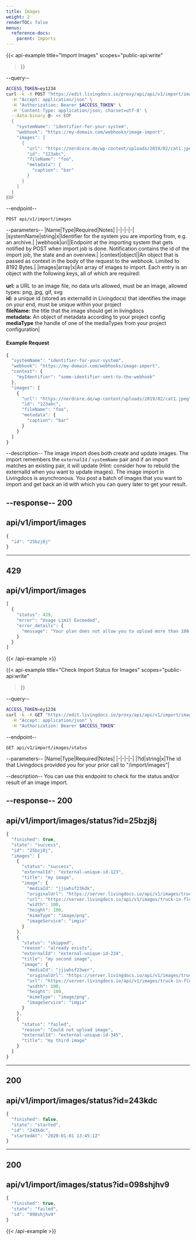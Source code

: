 ```yaml
---
title: Images
weight: 2
renderTOC: false
menus:
  reference-docs:
    parent: Imports
---
```


{{< api-example
  title="Import Images"
  scopes="public-api:write"
>}}

--query--

```bash
ACCESS_TOKEN=ey1234
curl -k -X POST "https://edit.livingdocs.io/proxy/api/api/v1/import/images" \
  -H "Accept: application/json" \
  -H "Authorization: Bearer $ACCESS_TOKEN" \
  -H 'Content-Type: application/json; charset=utf-8' \
  --data-binary @- << EOF
  {
    "systemName": "identifier-for-your-system",
    "webhook": "https://my-domain.com/webhooks/image-import",
    "images": [
      {
        "url": "https://nerdcore.de/wp-content/uploads/2019/02/cat1.jpeg",
        "id": "123abc",
        "fileName": "foo",
        "metadata": {
          "caption": "bar"
        }
      }
    ]
  }
EOF
```

--endpoint--
```
POST api/v1/import/images
```

--parameters--
|Name|Type|Required|Notes|
|-|-|-|-|
|systemName|string|x|Identifier for the system you are importing from, e.g. an archive.|
|webhook|uri||Endpoint at the importing system that gets notified by POST when import job is done. Notification contains the id of the import job, the state and an overview.|
|context|object||An object that is passed as context in the body of the request to the webhook. Limited to 8192 Bytes.|
|images|array|x|An array of images to import. Each entry is an object with the following keys, all of which are required:<br><br>**url:** a URL to an image file, no data urls allowed, must be an image, allowed types: png, jpg, gif, svg<br>**id:** a unique id (stored as externalId in Livingdocs) that identifies the image on your end, must be unique within your project<br>**fileName:** the title that the image should get in livingdocs<br>**metadata:** An object of metadata according to your project config<br>**mediaType** the handle of one of the mediaTypes from your project configuration|

#### Example Request
```js
{
  "systemName": "identifier-for-your-system",
  "webhook": "https://my-domain.com/webhooks/image-import",
  "context": {
    "myIdentifier": "some-identifier-sent-to-the-webhook"
  },
  "images": [
    {
      "url": "https://nerdcore.de/wp-content/uploads/2019/02/cat1.jpeg",
      "id": "123abc",
      "fileName": "foo",
      "metadata": {
        "caption": "bar"
      }
    }
  ]
}
```

--description--
The image import does both create and update images. The import remembers the `externalId` / `systemName` pair and if an import matches an existing pair, it will update (Hint: consider how to rebuild the externalId when you want to update images). The image import in Livingdocs is asynchronous. You post a batch of images that you want to import and get back an id with which you can query later to get your result.

--response--
200
---
api/v1/import/images
---
```js
{
  "id": "25bzj8j"
}
```
-----
429
---
api/v1/import/images
---
```js
[
  {
    "status": 429,
    "error": "Usage Limit Exceeded",
    "error_details": {
      "message": "Your plan does not allow you to upload more than 100 per day.\n      You already uploaded 99 in the last 24 hours and are trying to upload 10 more.\n      Please try again later."
    }
  }
]
```

{{< /api-example >}}

{{< api-example
  title="Check Import Status for Images"
  scopes="public-api:write"
>}}

--query--

```bash
ACCESS_TOKEN=ey1234
curl -k -X GET "https://edit.livingdocs.io/proxy/api/api/v1/import/images/status" \
  -H "Accept: application/json" \
  -H "Authorization: Bearer $ACCESS_TOKEN"
```

--endpoint--
```
GET api/v1/import/images/status
```

--parameters--
|Name|Type|Required|Notes|
|-|-|-|-|
|?id|string|x|The id that Livingdocs provided you for your prior call to "/import/images"|

--description--
You can use this endpoint to check for the status and/or result of an image import.

--response--
200
---
api/v1/import/images/status?id=25bzj8j
---
```js
{
  "finished": true,
  "state": "success",
  "id": "25bzj8j",
  "images": [
    {
      "status": "success",
      "externalId": "external-unique-id-123",
      "title": "my image",
      "image": {
        "mediaId": "jjiwhsf23kdk",
        "originalUrl": "https://server.livingdocs.io/api/v1/images/truck-in-flood-water?id=MQkvMjAxOS8xMS8yMS9hMjA5NzkwZS0xNTQ5LTQ2ZDktYjNjNy1jZWZlMjhjN2VhOTkuanBlZwk2NzM=",
        "url": "https://server.livingdocs.io/api/v1/images/truck-in-flood-water?id=MQkvMjAxOS8xMS8yMS9hMjA5NzkwZS0xNTQ5LTQ2ZDktYjNjNy1jZWZlMjhjN2VhOTkuanBlZwk2NzM=?format=auto",
        "width": 100,
        "height": 100,
        "mimeType": "image/png",
        "imageService": "imgix"
      }
    },
    {
      "status": "skipped",
      "reason": "already exists",
      "externalId": "external-unique-id-234",
      "title": "my second image",
      "image": {
        "mediaId": "jjiwhsf23wer",
        "originalUrl": "https://server.livingdocs.io/api/v1/images/truck-in-flood-water?id=MQkvMjAxOS8xMS8yMS9hMjA5NzkwZS0xNTQ5LTQ2ZDktYjNjNy1jZWZlMjhjN2VhOTkuanBlZwk2NzM=",
        "url": "https://server.livingdocs.io/api/v1/images/truck-in-flood-water?id=MQkvMjAxOS8xMS8yMS9hMjA5NzkwZS0xNTQ5LTQ2ZDktYjNjNy1jZWZlMjhjN2VhOTkuanBlZwk2NzM=?format=auto",
        "width": 100,
        "height": 100,
        "mimeType": "image/png",
        "imageService": "imgix"
      }
    },
    {
      "status": "failed",
      "reason": "Could not upload image",
      "externalId": "external-unique-id-345",
      "title": "my third image"
    }
  ]
}
```
-----
200
---
api/v1/import/images/status?id=243kdc
---
```js
{
  "finished": false,
  "state": "started",
  "id": "243kdc",
  "startedAt": "2020-01-01 13:45:12"
}
```
-----
200
---
api/v1/import/images/status?id=098shjhv9
---
```js
{
  "finished": true,
  "state": "failed",
  "id": "098shjhv9"
}
```

{{< /api-example >}}
